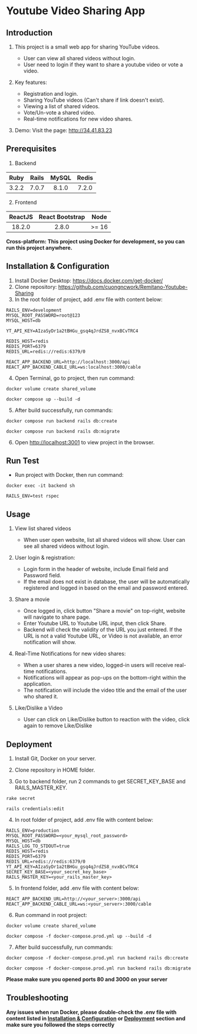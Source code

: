 # Youtube Video Sharing App

## Introduction

1. This project is a small web app for sharing YouTube videos.
   - User can view all shared videos without login.
   - User need to login if they want to share a youtube video or vote a video.

2. Key features:
   - Registration and login.
   - Sharing YouTube videos (Can't share if link doesn't exist).
   - Viewing a list of shared videos.
   - Vote/Un-vote a shared video.
   - Real-time notifications for new video shares.

3. Demo: Visit the page: http://34.41.83.23

## Prerequisites

1. Backend

  |   Ruby   |   Rails  |   MySQL  |   Redis  |
  | :------: | :------: | :------: | :------: |
  |   3.2.2  |   7.0.7  |   8.1.0  |   7.2.0  |

2. Frontend

  |    ReactJS    | React Bootstrap |       Node      |
  | :-----------: | :-------------: | :-------------: |
  |     18.2.0    |      2.8.0      |       >= 16     |

**Cross-platform: This project using Docker for development, so you can run this project anywhere.**

## Installation & Configuration

1. Install Docker Desktop: https://docs.docker.com/get-docker/
2. Clone repository: https://github.com/cuongncwork/Remitano-Youtube-Sharing
3. In the root folder of project, add .env file with content below:

```
RAILS_ENV=development
MYSQL_ROOT_PASSWORD=root@123
MYSQL_HOST=db

YT_API_KEY=AIzaSyDr1a2tBHGu_gsq4qJrdZS8_nvxBCvTRC4

REDIS_HOST=redis
REDIS_PORT=6379
REDIS_URL=redis://redis:6379/0

REACT_APP_BACKEND_URL=http://localhost:3000/api
REACT_APP_BACKEND_CABLE_URL=ws:localhost:3000/cable
```

4. Open Terminal, go to project, then run command:

```
docker volume create shared_volume
```
```
docker compose up --build -d
```

5. After build successfully, run commands:

```
docker compose run backend rails db:create
```
```
docker compose run backend rails db:migrate
```

6. Open [http://localhost:3001](http://localhost:3001) to view project in the browser.

## Run Test

- Run project with Docker, then run command:

```
docker exec -it backend sh
```
```
RAILS_ENV=test rspec
```

## Usage

1. View list shared videos
   - When user open website, list all shared videos will show. User can see all shared videos without login.

2. User login & registration:
   - Login form in the header of website, include Email field and Password field.
   - If the email does not exist in database, the user will be automatically registered and logged in based on the email and password entered.

3. Share a movie
   - Once logged in, click button "Share a movie" on top-right, website will navigate to share page.
   - Enter Youtube URL to Youtube URL input, then click Share.
   - Backend will check the validity of the URL you just entered. If the URL is not a valid Youtube URL, or Video is not available, an error notification will show.

4. Real-Time Notifications for new video shares:
   - When a user shares a new video, logged-in users will receive real-time notifications.
   - Notifications will appear as pop-ups on the bottom-right within the application.
   - The notification will include the video title and the email of the user who shared it.

5. Like/Dislike a Video
   - User can click on Like/Dislike button to reaction with the video, click again to remove Like/Dislike

## Deployment

1. Install Git, Docker on your server.

2. Clone repository in HOME folder.

3. Go to backend folder, run 2 commands to get SECRET_KEY_BASE and RAILS_MASTER_KEY.
```
rake secret
```
```
rails credentials:edit
```

4. In root folder of project, add .env file with content below:
```
RAILS_ENV=production
MYSQL_ROOT_PASSWORD=<your_mysql_root_password>
MYSQL_HOST=db
RAILS_LOG_TO_STDOUT=true
REDIS_HOST=redis
REDIS_PORT=6379
REDIS_URL=redis://redis:6379/0
YT_API_KEY=AIzaSyDr1a2tBHGu_gsq4qJrdZS8_nvxBCvTRC4
SECRET_KEY_BASE=<your_secret_key_base>
RAILS_MASTER_KEY=<your_rails_master_key>
```

5. In frontend folder, add .env file with content below:
```
REACT_APP_BACKEND_URL=http://<your_server>:3000/api
REACT_APP_BACKEND_CABLE_URL=ws:<your_server>:3000/cable
```

6. Run command in root project:
```
docker volume create shared_volume
```
```
docker compose -f docker-compose.prod.yml up --build -d
```

7. After build successfully, run commands:
```
docker compose -f docker-compose.prod.yml run backend rails db:create
```
```
docker compose -f docker-compose.prod.yml run backend rails db:migrate
```

**Please make sure you opened ports 80 and 3000 on your server**

## Troubleshooting

**Any issues when run Docker, please double-check the .env file with content listed in [Installation & Configuration](#installation--configuration) or [Deployment](#deployment) section and make sure you followed the steps correctly**
